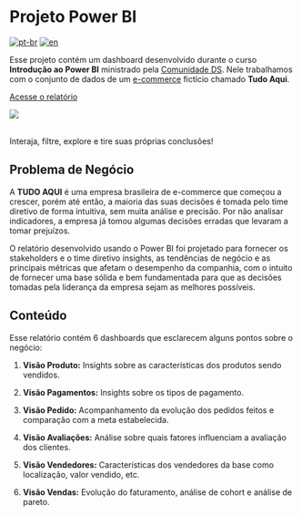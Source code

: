 # Projeto Power BI
[![pt-br](https://img.shields.io/badge/language-pt--br-green.svg)](https://github.com/GustavoNascimento98/curso-powerbi-cds/blob/main/README.md)
[![en](https://img.shields.io/badge/language-en-red.svg)](https://github.com/GustavoNascimento98/curso-powerbi-cds/blob/main/README-en.md)

Esse projeto contém um dashboard desenvolvido durante o curso **Introdução ao Power BI** ministrado pela [Comunidade DS](https://www.comunidadeds.com/). Nele trabalhamos com o conjunto de dados de um [e-commerce](https://www.kaggle.com/datasets/olistbr/brazilian-ecommerce) fictício chamado **Tudo Aqui**.

[Acesse o relatório](https://app.powerbi.com/view?r=eyJrIjoiNDFhOTNmZTctMDVhYy00ZDYyLWI1ZTMtYTE0YzIyMmFhNmNmIiwidCI6ImRhNmQ0OWRhLTU1N2MtNDQxNy04YWVmLTg4ZTA1MDcxOTE0MyJ9)

[![](img/dash.gif)](https://app.powerbi.com/view?r=eyJrIjoiNDFhOTNmZTctMDVhYy00ZDYyLWI1ZTMtYTE0YzIyMmFhNmNmIiwidCI6ImRhNmQ0OWRhLTU1N2MtNDQxNy04YWVmLTg4ZTA1MDcxOTE0MyJ9)

</br>
Interaja, filtre, explore e tire suas próprias conclusões! 

## Problema de Negócio
A **TUDO AQUI** é uma empresa brasileira de e-commerce que começou a crescer, porém até então, a maioria das suas decisões é tomada pelo time diretivo de forma intuitiva, sem muita análise e precisão. Por não analisar indicadores, a empresa já tomou algumas decisões erradas que levaram a tomar prejuízos.

O relatório desenvolvido usando o Power BI foi projetado para fornecer os stakeholders e o time diretivo insights, as tendências de negócio e as principais métricas que afetam o desempenho da companhia, com o intuito de fornecer uma base sólida e bem fundamentada para que as decisões tomadas pela liderança da empresa sejam as melhores possíveis.


## Conteúdo
Esse relatório contém 6 dashboards que esclarecem alguns pontos sobre o negócio:

1. **Visão Produto:** Insights sobre as características dos produtos sendo vendidos.

2. **Visão Pagamentos:** Insights sobre os tipos de pagamento.

3. **Visão Pedido:** Acompanhamento da evolução dos pedidos feitos e comparação com a meta estabelecida.

4. **Visão Avaliações:** Análise sobre quais fatores influenciam a avaliação dos clientes. 

5. **Visão Vendedores:** Características dos vendedores da base como localização, valor vendido, etc.

6. **Visão Vendas:** Evolução do faturamento, análise de cohort e análise de pareto.


